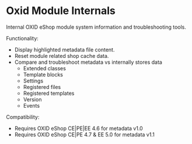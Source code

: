 Oxid Module Internals
=====================

Internal OXID eShop module system information and troubleshooting tools.

Functionality:

 * Display highlighted metadata file content.
 * Reset module related shop cache data.
 * Compare and troubleshoot metadata vs internally stores data
   * Extended classes
   * Template blocks
   * Settings
   * Registered files
   * Registered templates
   * Version
   * Events

Compatibility:

 * Requires OXID eShop CE|PE|EE 4.6 for metadata v1.0
 * Requires OXID eShop CE|PE 4.7 & EE 5.0 for metadata v1.1